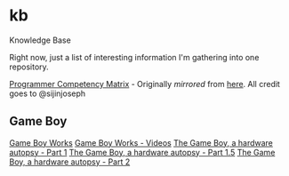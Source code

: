 # kb
Knowledge Base

Right now, just a list of interesting information I'm gathering into one
repository.

[Programmer Competency
Matrix](http://htmlpreview.github.io/?https://github.com/okiwan/kb/blob/master/Programmer%20Competency%20Matrix.html) -
Originally *mirrored* from [here](http://sijinjoseph.com/programmer-competency-matrix/). All credit goes to @sijinjoseph

## Game Boy

[Game Boy Works](https://www.gameboyworks.com/)
[Game Boy Works - Videos](https://www.youtube.com/watch?v=7O2R7QlyLkQ&feature=youtu.be)
[The Game Boy, a hardware autopsy - Part 1](https://www.youtube.com/watch?v=RZUDEaLa5Nw)
[The Game Boy, a hardware autopsy - Part 1.5](https://www.youtube.com/watch?v=t0V-D2YMhrs)
[The Game Boy, a hardware autopsy - Part 2](https://www.youtube.com/watch?v=ecTQVa42sJc)
